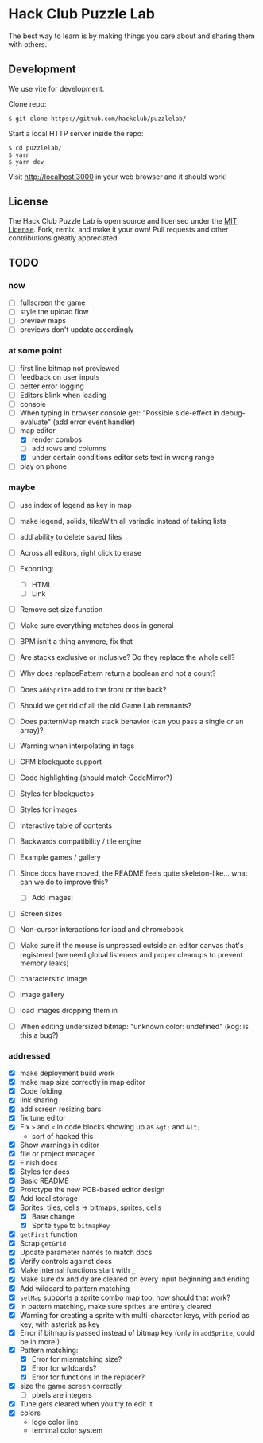 # Hack Club Puzzle Lab

The best way to learn is by making things you care about and sharing them with others.  

## Development

We use vite for development.

Clone repo:

```
$ git clone https://github.com/hackclub/puzzlelab/
```

Start a local HTTP server inside the repo:

```
$ cd puzzlelab/
$ yarn
$ yarn dev
```

Visit <http://localhost:3000> in your web browser and it should work!

## License

The Hack Club Puzzle Lab is open source and licensed under the [MIT License](./LICENSE). Fork, remix, and make it your own! Pull requests and other contributions greatly appreciated.

## TODO

### now
- [ ] fullscreen the game
- [ ] style the upload flow
- [ ] preview maps
- [ ] previews don't update accordingly

### at some point

- [ ] first line bitmap not previewed
- [ ] feedback on user inputs
- [ ] better error logging
- [ ] Editors blink when loading
- [ ] console
- [ ] When typing in browser console get: "Possible side-effect in debug-evaluate" (add error event handler)
- [ ] map editor
  - [x] render combos
  - [ ] add rows and columns
  - [x] under certain conditions editor sets text in wrong range
- [ ] play on phone

### maybe

- [ ] use index of legend as key in map
- [ ] make legend, solids, tilesWith all variadic instead of taking lists

- [ ] add ability to delete saved files
- [ ] Across all editors, right click to erase
- [ ] Exporting:
  - [ ] HTML
  - [ ] Link
- [ ] Remove set size function
- [ ] Make sure everything matches docs in general
- [ ] BPM isn't a thing anymore, fix that
- [ ] Are stacks exclusive or inclusive? Do they replace the whole cell?
- [ ] Why does replacePattern return a boolean and not a count?
- [ ] Does `addSprite` add to the front or the back?
- [ ] Should we get rid of all the old Game Lab remnants?
- [ ] Does patternMap match stack behavior (can you pass a single *or* an array)?
- [ ] Warning when interpolating in tags
- [ ] GFM blockquote support
- [ ] Code highlighting (should match CodeMirror?)
- [ ] Styles for blockquotes
- [ ] Styles for images
- [ ] Interactive table of contents
- [ ] Backwards compatibility / tile engine
- [ ] Example games / gallery
- [ ] Since docs have moved, the README feels quite skeleton-like... what can we do to improve this?
  - [ ] Add images!
- [ ] Screen sizes
- [ ] Non-cursor interactions for ipad and chromebook
- [ ] Make sure if the mouse is unpressed outside an editor canvas that's registered (we need global listeners and proper cleanups to prevent memory leaks)
- [ ] charactersitic image
- [ ] image gallery
- [ ] load images dropping them in
- [ ] When editing undersized bitmap: "unknown color: undefined" (kog: is this a bug?)


### addressed
- [x] make deployment build work
- [x] make map size correctly in map editor
- [x] Code folding
- [x] link sharing
- [x] add screen resizing bars
- [x] fix tune editor
- [x] Fix `>` and `<` in code blocks showing up as `&gt;` and `&lt;`
  - sort of hacked this
- [x] Show warnings in editor
- [x] file or project manager
- [x] Finish docs
- [x] Styles for docs
- [x] Basic README
- [x] Prototype the new PCB-based editor design
- [x] Add local storage
- [x] Sprites, tiles, cells -> bitmaps, sprites, cells
  - [x] Base change
  - [x] Sprite `type` to `bitmapKey`
- [x] `getFirst` function
- [x] Scrap `getGrid`
- [x] Update parameter names to match docs
- [x] Verify controls against docs
- [x] Make internal functions start with `_`
- [x] Make sure dx and dy are cleared on every input beginning and ending
- [x] Add wildcard to pattern matching
- [x] `setMap` supports a sprite combo map too, how should that work?
- [x] In pattern matching, make sure sprites are entirely cleared
- [x] Warning for creating a sprite with multi-character keys, with period as key, with asterisk as key
- [x] Error if bitmap is passed instead of bitmap key (only in `addSprite`, could be in more!)
- [x] Pattern matching:
  - [x] Error for mismatching size?
  - [x] Error for wildcards?
  - [x] Error for functions in the replacer?
- [x] size the game screen correctly
  - [ ] pixels are integers
- [x] Tune gets cleared when you try to edit it
- [x] colors
  - logo color line
  - terminal color system



